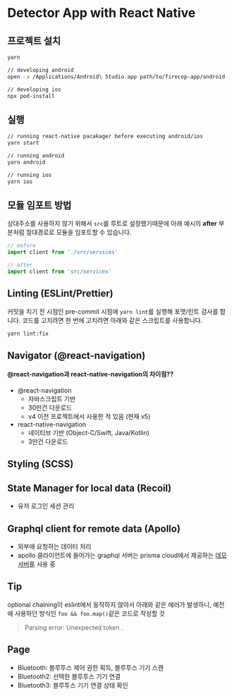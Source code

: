 # Detector App with React Native

## 프로젝트 설치

```sh
yarn

// developing android
open -a /Applications/Android\ Studio.app path/to/firecop-app/android

// developing ios
npx pod-install
```

## 실행

```sh
// running react-native pacakager before executing android/ios
yarn start

// running android
yarn android

// running ios
yarn ios
```

## 모듈 임포트 방법

상대주소를 사용하지 않기 위해서 `src`를 루트로 설정했기때문에 아래 예시의 **after** 부분처럼 절대경로로 모듈을 임포트할 수 있습니다.

```js
// before
import client from './src/services'

// after
import client from 'src/services'
```

## Linting (ESLint/Prettier)

커밋을 치기 전 시점인 pre-commit 시점에 `yarn lint`를 실행해 포맷/린트 검사를 합니다. 코드를 고치려면 한 번에 고치려면 아래와 같은 스크립트를 사용합니다.

```sh
yarn lint:fix
```

## Navigator (@react-navigation)

#### @react-navigation과 react-native-navigation의 차이점??

- @react-navigation
  - 자바스크립트 기반
  - 30만건 다운로드
  - v4 이전 프로젝트에서 사용한 적 있음 (현재 v5)
- react-native-navigation
  - 네이티브 기반 (Object-C/Swift, Java/Kotlin)
  - 3만건 다운로드

## Styling (SCSS)

## State Manager for local data (Recoil)

- 유저 로그인 세션 관리

## Graphql client for remote data (Apollo)

- 외부에 요청하는 데이터 처리
- apollo 클라이언트에 들어가는 graphql 서버는 prisma cloud에서 제공하는 [데모서버](https://us1.prisma.sh/yangwook-jeong-1f91f5/demo/dev)를 사용 중

## Tip

optional chaining이 eslint에서 동작하지 않아서 아래와 같은 에러가 발생하니, 예전에 사용하던 방식인 `foo && foo.map()`같은 코드로 작성할 것

> Parsing error: Unexpected token .

## Page

- Bluetooth: 블루투스 제어 권한 획득, 블루투스 기기 스캔
- Bluetooth2: 선택한 블루투스 기기 연결
- Bluetooth3: 블루투스 기기 연결 상태 확인